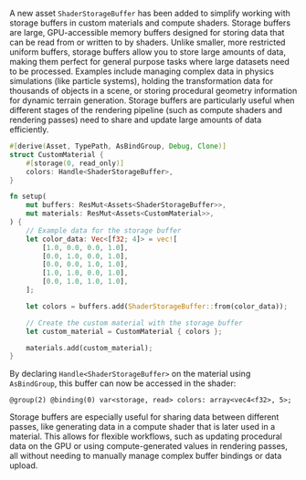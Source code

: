 A new asset `ShaderStorageBuffer` has been added to simplify working with storage buffers in custom materials and compute shaders. Storage buffers are large, GPU-accessible memory buffers designed for storing data that can be read from or written to by shaders. Unlike smaller, more restricted uniform buffers, storage buffers allow you to store large amounts of data, making them perfect for general purpose tasks where large datasets need to be processed. Examples include managing complex data in physics simulations (like particle systems), holding the transformation data for thousands of objects in a scene, or storing procedural geometry information for dynamic terrain generation. Storage buffers are particularly useful when different stages of the rendering pipeline (such as compute shaders and rendering passes) need to share and update large amounts of data efficiently.

```rust
#[derive(Asset, TypePath, AsBindGroup, Debug, Clone)]
struct CustomMaterial {
    #[storage(0, read_only)]
    colors: Handle<ShaderStorageBuffer>,
}

fn setup(
    mut buffers: ResMut<Assets<ShaderStorageBuffer>>,
    mut materials: ResMut<Assets<CustomMaterial>>,
) {
    // Example data for the storage buffer
    let color_data: Vec<[f32; 4]> = vec![
        [1.0, 0.0, 0.0, 1.0],
        [0.0, 1.0, 0.0, 1.0],
        [0.0, 0.0, 1.0, 1.0],
        [1.0, 1.0, 0.0, 1.0],
        [0.0, 1.0, 1.0, 1.0],
    ];

    let colors = buffers.add(ShaderStorageBuffer::from(color_data));

    // Create the custom material with the storage buffer
    let custom_material = CustomMaterial { colors };

    materials.add(custom_material);
}
```

By declaring `Handle<ShaderStorageBuffer>` on the material using `AsBindGroup`, this buffer can now be accessed in the shader:

```wgsl
@group(2) @binding(0) var<storage, read> colors: array<vec4<f32>, 5>;
```

Storage buffers are especially useful for sharing data between different passes, like generating data in a compute shader that is later used in a material. This allows for flexible workflows, such as updating procedural data on the GPU or using compute-generated values in rendering passes, all without needing to manually manage complex buffer bindings or data upload.
